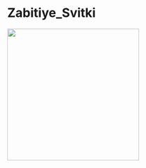 Zabitiye_Svitki
==============================
<img height="300px" src="https://lh5.googleusercontent.com/OAOv9rF0Lueq6gny_yabVFjQTAVuEemA1IUagOlDRzEVJ96m9a8ZmxaBNykczPo7tIxxU3RMLAY=w1141-h806" /><br />
